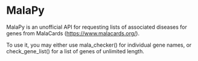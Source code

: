 # MalaPy

MalaPy is an unofficial API for requesting lists of associated diseases for genes from MalaCards (https://www.malacards.org/).

To use it, you may either use mala_checker() for individual gene names, or check_gene_list() for a list of genes of unlimited length. 
